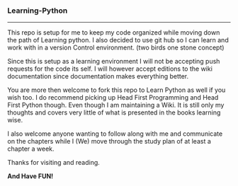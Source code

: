 ### Learning-Python


***

This repo is setup for me to keep my code organized while moving down the path of Learning python. I also decided to use git hub so I can learn and work with in a version Control environment. (two birds one stone concept)

Since this is setup as a learning environment I will not be accepting push requests for the code its self. I will however accept editions to the wiki documentation since documentation makes everything better.

You are more then welcome to fork this repo to Learn Python as well if you wish too. I do recommend picking up Head First Programming and Head First Python though. Even though I am maintaining a Wiki. It is still only my thoughts and covers very little of what is presented in the books learning wise.

I also welcome anyone wanting to follow along with me and communicate on the chapters while I (We) move through the study plan of at least a chapter a week.

Thanks for visiting and reading.

**And Have FUN!**
